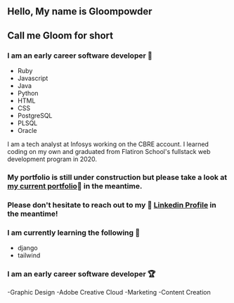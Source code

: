 
## Hello, My name is Gloompowder 
## Call me Gloom for short

### I am an early career software developer :seedling:

- Ruby
- Javascript
- Java
- Python 
- HTML
- CSS
- PostgreSQL
- PLSQL
- Oracle 

I am a tech analyst at Infosys working on the CBRE account. I learned coding on my own and graduated from Flatiron School's fullstack web development program in 2020.
### My portfolio is still under construction but please take a look at [my current portfolio](https://willlin1996.wixsite.com/portfolio):eyes: in the meantime.

### Please don't hesitate to reach out to my :briefcase: [Linkedin Profile](https://www.linkedin.com/in/williamlincodeanddesign/) in the meantime!
  

### I am currently learning the following :brain:
- django
- tailwind

### I am an early career software developer :trophy:
-Graphic Design
-Adobe Creative Cloud
-Marketing
-Content Creation 




